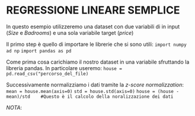 # REGRESSIONE LINEARE SEMPLICE

In questo esempio utilizzeremo una dataset con due variabili di in input (_Size_ e _Badrooms_) e una sola variabile target (_price_)

Il primo step è quello di importare le librerie che si sono utili:
`import numpy ad np`
`import pandas as pd`

Come prima cosa carichiamo il nostro dataset in una variabile sfruttando la libreria pandas. In particolare useremo:
`house = pd.read_csv("percorso_del_file)`

Successivamente normalizziamo i dati tramite la _z-score normalizzation_:
`mean = house.mean(axis=0)`
`std = house.std(axis=0)`
`house = (house - mean)/std    #Questo è il calcolo della noralizzazione dei dati`

_NOTA_: